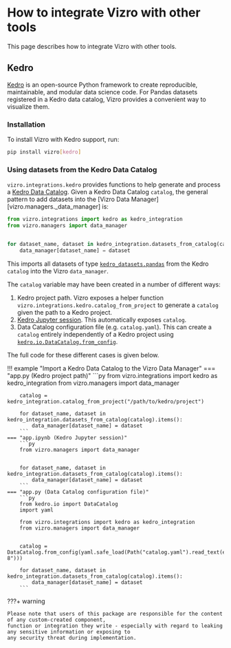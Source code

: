 # How to integrate Vizro with other tools

This page describes how to integrate Vizro with other tools.

## Kedro

[Kedro](https://docs.kedro.org/en/stable/index.html) is an open-source Python framework to create reproducible, maintainable, and
modular data science code. For Pandas datasets registered in a Kedro data catalog,
Vizro provides a convenient way to visualize them.

### Installation
To install Vizro with Kedro support, run:

```bash
pip install vizro[kedro]
```

### Using datasets from the Kedro Data Catalog
`vizro.integrations.kedro` provides functions to help generate and process a [Kedro Data Catalog](https://docs.kedro.org/en/stable/data/index.html). Given a Kedro Data Catalog `catalog`, the general pattern to add datasets into the [Vizro Data Manager][vizro.managers._data_manager] is:
```python
from vizro.integrations import kedro as kedro_integration
from vizro.managers import data_manager


for dataset_name, dataset in kedro_integration.datasets_from_catalog(catalog).items():
    data_manager[dataset_name] = dataset
```

This imports all datasets of type [`kedro_datasets.pandas`](https://docs.kedro.org/en/stable/kedro_datasets.html) from the Kedro `catalog` into the Vizro `data_manager`.

The `catalog` variable may have been created in a number of different ways:

1. Kedro project path. Vizro exposes a helper function `vizro.integrations.kedro.catalog_from_project` to generate a `catalog` given the path to a Kedro project.
2. [Kedro Jupyter session](https://docs.kedro.org/en/stable/notebooks_and_ipython/kedro_and_notebooks.html). This automatically exposes `catalog`.
3. Data Catalog configuration file (e.g. `catalog.yaml`). This can create a `catalog` entirely independently of a Kedro project using [`kedro.io.DataCatalog.from_config`](https://docs.kedro.org/en/stable/kedro.io.DataCatalog.html#kedro.io.DataCatalog.from_config).

The full code for these different cases is given below. 

!!! example "Import a Kedro Data Catalog to the Vizro Data Manager"
    === "app.py (Kedro project path)"
        ```py
        from vizro.integrations import kedro as kedro_integration
        from vizro.managers import data_manager


        catalog = kedro_integration.catalog_from_project("/path/to/kedro/project")

        for dataset_name, dataset in kedro_integration.datasets_from_catalog(catalog).items():
            data_manager[dataset_name] = dataset
        ```
    === "app.ipynb (Kedro Jupyter session)"
        ```py
        from vizro.managers import data_manager


        for dataset_name, dataset in kedro_integration.datasets_from_catalog(catalog).items():
            data_manager[dataset_name] = dataset
        ```
    === "app.py (Data Catalog configuration file)"
        ```py
        from kedro.io import DataCatalog
        import yaml

        from vizro.integrations import kedro as kedro_integration
        from vizro.managers import data_manager


        catalog = DataCatalog.from_config(yaml.safe_load(Path("catalog.yaml").read_text(encoding="utf-8")))

        for dataset_name, dataset in kedro_integration.datasets_from_catalog(catalog).items():
            data_manager[dataset_name] = dataset
        ```


???+ warning

    Please note that users of this package are responsible for the content of any custom-created component,
    function or integration they write - especially with regard to leaking any sensitive information or exposing to
    any security threat during implementation.
